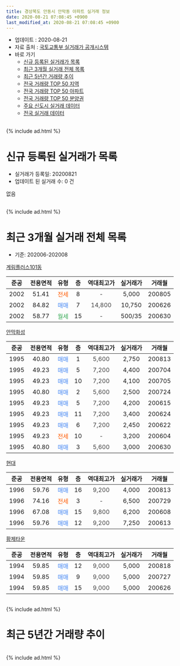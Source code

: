 ```yaml
---
title: 경상북도 안동시 안막동 아파트 실거래 정보
date: 2020-08-21 07:08:45 +0900
last_modified_at: 2020-08-21 07:08:45 +0900
---
```


* 업데이트 : 2020-08-21
* 자료 출처 : [국토교통부 실거래가 공개시스템](http://rt.molit.go.kr)
* 바로 가기
    * [신규 등록된 실거래가 목록](#신규-등록된-실거래가-목록)
    * [최근 3개월 실거래 전체 목록](#최근-3개월-실거래-전체-목록)
    * [최근 5년간 거래량 추이](#최근-5년간-거래량-추이)
    * [전국 거래량 TOP 50 지역](https://inasie.github.io/apt-trade-info/최근-3개월-전국에서-가장-거래가-많이-발생한-지역)
    * [전국 거래량 TOP 50 아파트](https://inasie.github.io/apt-trade-info/최근-3개월-전국에서-가장-거래가-많이-발생한-아파트)
    * [전국 거래량 TOP 50 분양권](https://inasie.github.io/apt-trade-info/최근-3개월-전국에서-가장-거래가-많이-발생한-분양권)
    * [주요 신도시 실거래 데이터](https://inasie.github.io/apt-trade-info/주요-신도시)
    * [전국 실거래 데이터](https://inasie.github.io/apt-trade-info/전국)
<br>
{% include ad.html %}
<br>

# 신규 등록된 실거래가 목록
* 실거래가 등록일: 20200821
* 업데이트 된 실거래 수: 0 건

없음

<br>
{% include ad.html %}
<br>

# 최근 3개월 실거래 전체 목록
* 기준: 202006-202008


[계림플러스101동](https://search.naver.com/search.naver?query=%EA%B2%BD%EC%83%81%EB%B6%81%EB%8F%84+%EC%95%88%EB%8F%99%EC%8B%9C+%EC%95%88%EB%A7%89%EB%8F%99+%EA%B3%84%EB%A6%BC%ED%94%8C%EB%9F%AC%EC%8A%A4101%EB%8F%99)

|준공|전용면적|유형|층|역대최고가|실거래가|거래월|
|:---:|:---:|:---:|:---:|:---:|:---:|:---:|
|2002|51.41|<span style="color:#ff5a00">전세</span>|8|<span style="color:#444444">-</span>|5,000|200805|
|2002|84.82|<span style="color:#4285f3">매매</span>|7|<span style="color:#444444">14,800</span>|10,750|200626|
|2002|58.77|<span style="color:#34a853">월세</span>|15|<span style="color:#444444">-</span>|500/35|200630|

[안막화성](https://search.naver.com/search.naver?query=%EA%B2%BD%EC%83%81%EB%B6%81%EB%8F%84+%EC%95%88%EB%8F%99%EC%8B%9C+%EC%95%88%EB%A7%89%EB%8F%99+%EC%95%88%EB%A7%89%ED%99%94%EC%84%B1)

|준공|전용면적|유형|층|역대최고가|실거래가|거래월|
|:---:|:---:|:---:|:---:|:---:|:---:|:---:|
|1995|40.80|<span style="color:#4285f3">매매</span>|1|<span style="color:#444444">5,600</span>|2,750|200813|
|1995|49.23|<span style="color:#4285f3">매매</span>|5|<span style="color:#444444">7,200</span>|4,400|200704|
|1995|49.23|<span style="color:#4285f3">매매</span>|10|<span style="color:#444444">7,200</span>|4,100|200705|
|1995|40.80|<span style="color:#4285f3">매매</span>|2|<span style="color:#444444">5,600</span>|2,500|200724|
|1995|49.23|<span style="color:#4285f3">매매</span>|5|<span style="color:#444444">7,200</span>|4,200|200615|
|1995|49.23|<span style="color:#4285f3">매매</span>|11|<span style="color:#444444">7,200</span>|3,400|200624|
|1995|49.23|<span style="color:#4285f3">매매</span>|6|<span style="color:#444444">7,200</span>|2,450|200622|
|1995|49.23|<span style="color:#ff5a00">전세</span>|10|<span style="color:#444444">-</span>|3,200|200604|
|1995|40.80|<span style="color:#4285f3">매매</span>|3|<span style="color:#444444">5,600</span>|3,000|200630|

[현대](https://search.naver.com/search.naver?query=%EA%B2%BD%EC%83%81%EB%B6%81%EB%8F%84+%EC%95%88%EB%8F%99%EC%8B%9C+%EC%95%88%EB%A7%89%EB%8F%99+%ED%98%84%EB%8C%80)

|준공|전용면적|유형|층|역대최고가|실거래가|거래월|
|:---:|:---:|:---:|:---:|:---:|:---:|:---:|
|1996|59.76|<span style="color:#4285f3">매매</span>|16|<span style="color:#444444">9,200</span>|4,000|200813|
|1996|74.16|<span style="color:#ff5a00">전세</span>|3|<span style="color:#444444">-</span>|6,500|200729|
|1996|67.08|<span style="color:#4285f3">매매</span>|15|<span style="color:#444444">9,800</span>|6,200|200608|
|1996|59.76|<span style="color:#4285f3">매매</span>|12|<span style="color:#444444">9,200</span>|7,250|200613|

[황제타운](https://search.naver.com/search.naver?query=%EA%B2%BD%EC%83%81%EB%B6%81%EB%8F%84+%EC%95%88%EB%8F%99%EC%8B%9C+%EC%95%88%EB%A7%89%EB%8F%99+%ED%99%A9%EC%A0%9C%ED%83%80%EC%9A%B4)

|준공|전용면적|유형|층|역대최고가|실거래가|거래월|
|:---:|:---:|:---:|:---:|:---:|:---:|:---:|
|1994|59.85|<span style="color:#4285f3">매매</span>|12|<span style="color:#444444">9,000</span>|5,000|200818|
|1994|59.85|<span style="color:#4285f3">매매</span>|9|<span style="color:#444444">9,000</span>|5,000|200727|
|1994|59.85|<span style="color:#4285f3">매매</span>|15|<span style="color:#444444">9,000</span>|5,000|200626|


<br>
{% include ad.html %}
<br>

# 최근 5년간 거래량 추이


<div style="width:100%;">
    <canvas id="deal_progress" height="200"></canvas>
</div>

<script>
new Chart(document.getElementById("deal_progress"), {
    type: 'line',
    data: {
        labels: ['201508','201509','201510','201511','201512','201601','201602','201603','201604','201605','201606','201607','201608','201609','201610','201611','201612','201701','201702','201703','201704','201705','201706','201707','201708','201709','201710','201711','201712','201801','201802','201803','201804','201805','201806','201807','201808','201809','201810','201811','201812','201901','201902','201903','201904','201905','201906','201907','201908','201909','201910','201911','201912','202001','202002','202003','202004','202005','202006','202007','202008'],
        datasets: [{
            label: '매매',
            pointRadius: 1,
            data: [5, 4, 7, 2, 4, 6, 5, 9, 6, 4, 5, 3, 1, 4, 2, 3, 4, 4, 2, 3, 3, 5, 7, 6, 4, 5, 6, 2, 6, 3, 1, 1, 3, 5, 2, 2, 3, 3, 2, 4, 2, 2, 3, 5, 3, 6, 2, 6, 2, 3, 5, 5, 1, 6, 3, 2, 4, 5, 8, 4, 3],
            borderColor: "rgba(255, 201, 14, 1)",
            backgroundColor: "rgba(255, 201, 14, 0.5)",
            fill: false,
            lineTension: 0
        },{
            label: '전월세',
            pointRadius: 1,
            data: [0, 2, 1, 2, 2, 2, 1, 1, 1, 1, 0, 0, 2, 2, 0, 1, 1, 1, 4, 0, 2, 1, 0, 1, 1, 0, 1, 0, 0, 2, 0, 1, 3, 0, 0, 1, 1, 3, 4, 1, 0, 1, 0, 0, 3, 0, 1, 2, 0, 3, 1, 0, 0, 0, 0, 1, 0, 2, 2, 1, 1],
            borderColor: "rgba(0, 141, 185, 1)",
            backgroundColor: "rgba(0, 141, 185, 0.5)",
            fill: false,
            lineTension: 0
        }
        ]
    },
    options: {
        responsive: true,
        title: {
            display: false
        },
        tooltips: {
            mode: 'index',
            intersect: false
        },
        hover: {
            mode: 'nearest',
            intersect: true
        },
        scales: {
            xAxes: [{
                display: true,
                scaleLabel: {
                    display: true,
                    labelString: '년/월'
                }
            }],
            yAxes: [{
                display: true,
                ticks: {
                    suggestedMin: 0,
                },
                scaleLabel: {
                    display: true,
                    labelString: '실거래 수'
                }
            }]
        }
    }
});

</script>


<br>
{% include ad.html %}
<br>


